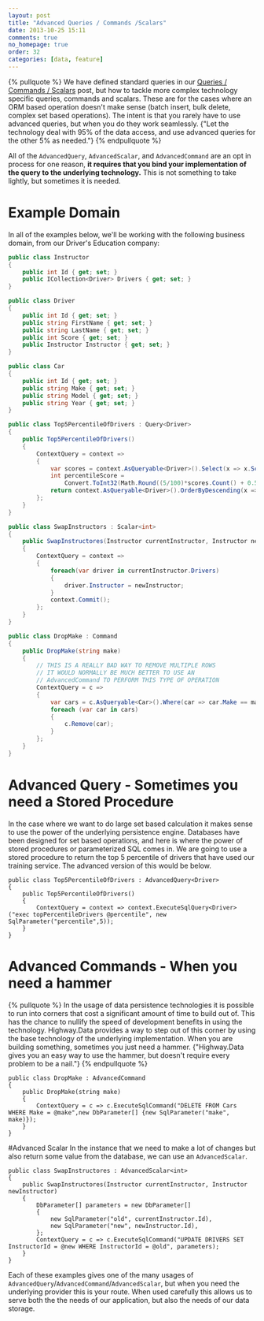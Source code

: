 ```yaml
---
layout: post
title: "Advanced Queries / Commands /Scalars"
date: 2013-10-25 15:11
comments: true
no_homepage: true
order: 32
categories: [data, feature]
---
```

{% pullquote %}
We have defined standard queries in our [Queries / Commands / Scalars](blog/2013/10/19/queries-slash-commands-slash-scalars/) post, but how to tackle more complex technology specific queries, commands and scalars. These are for the cases where an ORM based operation doesn't make sense (batch insert, bulk delete, complex set based operations). The intent is that you rarely have to use advanced queries, but when you do they work seamlessly. {"Let the technology deal with 95% of the data access, and use advanced queries for the other 5% as needed."}
{% endpullquote %}


All of the `AdvancedQuery`, `AdvancedScalar`, and `AdvancedCommand` are an opt in process for one reason, **it requires that you bind your implementation of the query to the underlying technology.** This is not something to take lightly, but sometimes it is needed.

# Example Domain

In all of the examples below, we'll be working with the following business domain, from our Driver's Education company:

``` csharp
public class Instructor
{
    public int Id { get; set; }
    public ICollection<Driver> Drivers { get; set; }
}

public class Driver
{
    public int Id { get; set; }
    public string FirstName { get; set; }
    public string LastName { get; set; }
    public int Score { get; set; }
    public Instructor Instructor { get; set; }
}

public class Car
{
    public int Id { get; set; }
    public string Make { get; set; }
    public string Model { get; set; }
    public string Year { get; set; }
}

public class Top5PercentileOfDrivers : Query<Driver>
{
    public Top5PercentileOfDrivers()
    {
        ContextQuery = context =>
        {
            var scores = context.AsQueryable<Driver>().Select(x => x.Score);
            int percentileScore =
                Convert.ToInt32(Math.Round((5/100)*scores.Count() + 0.5, MidpointRounding.AwayFromZero));
            return context.AsQueryable<Driver>().OrderByDescending(x => x.Score).Take(percentileScore);
        };
    }
}

public class SwapInstructors : Scalar<int>
{
    public SwapInstructores(Instructor currentInstructor, Instructor newInstructor)
    {
        ContextQuery = context =>
        {
            foreach(var driver in currentInstructor.Drivers)
			{
				driver.Instructor = newInstructor;
			}
			context.Commit();
        };
    }
}

public class DropMake : Command
{
    public DropMake(string make)
    {
        // THIS IS A REALLY BAD WAY TO REMOVE MULTIPLE ROWS
        // IT WOULD NORMALLY BE MUCH BETTER TO USE AN
        // AdvancedCommand TO PERFORM THIS TYPE OF OPERATION
        ContextQuery = c =>
        {
            var cars = c.AsQueryable<Car>().Where(car => car.Make == make);
            foreach (var car in cars)
            {
                c.Remove(car);
            }
        };
    }
}
```

# Advanced Query - Sometimes you need a Stored Procedure
In the case where we want to do large set based calculation it makes sense to use the power of the underlying persistence engine. Databases have been designed for set based operations, and here is where the power of stored procedures or parameterized SQL comes in. We are going to use a stored procedure to return the top 5 percentile of drivers that have used our training service. The advanced version of this would be below.

```
public class Top5PercentileOfDrivers : AdvancedQuery<Driver>
{
    public Top5PercentileOfDrivers()
    {
        ContextQuery = context => context.ExecuteSqlQuery<Driver>("exec topPercentileDrivers @percentile", new SqlParameter("percentile",5));
    }
}
```

# Advanced Commands -  When you need a hammer
{% pullquote %}
In the usage of data persistence technologies it is possible to run into corners that cost a significant amount of time to build out of. This has the chance to nullify the speed of development benefits in using the technology. Highway.Data provides a way to step out of this corner by using the base technology of the underlying implementation. When you are building something, sometimes you just need a hammer. {"Highway.Data gives you an easy way to use the hammer, but doesn't require every problem to be a nail."}
{% endpullquote %}
```
public class DropMake : AdvancedCommand
{
    public DropMake(string make)
    {
        ContextQuery = c => c.ExecuteSqlCommand("DELETE FROM Cars WHERE Make = @make",new DbParameter[] {new SqlParameter("make", make)});
    }
}
```
#Advanced Scalar
In the instance that we need to make a lot of changes but also return some value from the database, we can use an `AdvancedScalar`.
```
public class SwapInstructores : AdvancedScalar<int>
{
    public SwapInstructores(Instructor currentInstructor, Instructor newInstructor)
    {
        DbParameter[] parameters = new DbParameter[]
        {
            new SqlParameter("old", currentInstructor.Id),
            new SqlParameter("new", newInstructor.Id),
        };
        ContextQuery = c => c.ExecuteSqlCommand("UPDATE DRIVERS SET InstructorId = @new WHERE InstructorId = @old", parameters);
    }
}
```

Each of these examples gives one of the many usages of `AdvancedQuery`/`AdvancedCommand`/`AdvancedScalar`, but when you need the underlying provider this is your route. When used carefully this allows us to serve both the the needs of our application, but also the needs of our data storage.
